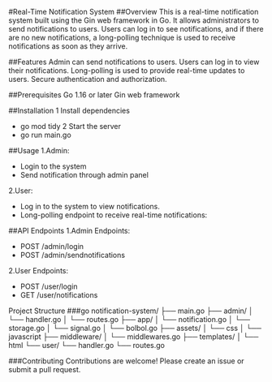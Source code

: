 #Real-Time Notification System
##Overview
This is a real-time notification system built using the Gin web framework in Go. It allows administrators to send notifications to users. Users can log in to see notifications, and if there are no new notifications, a long-polling technique is used to receive notifications as soon as they arrive.

##Features
Admin can send notifications to users.
Users can log in to view their notifications.
Long-polling is used to provide real-time updates to users.
Secure authentication and authorization.

##Prerequisites
Go 1.16 or later
Gin web framework

##Installation
1 Install dependencies
  - go mod tidy
2 Start the server
  - go run main.go

##Usage
1.Admin:
  - Login to the system
  - Send notification through admin panel

2.User:
  - Log in to the system to view notifications.
  - Long-polling endpoint to receive real-time notifications:

##API Endpoints
1.Admin Endpoints:
- POST /admin/login
- POST /admin/sendnotifications

2.User Endpoints:
  - POST /user/login
  - GET /user/notifications

Project Structure
###go
notification-system/
├── main.go
├── admin/
│   └── handler.go
│   └── routes.go
├── app/
│   └── notification.go
│   └── storage.go
│   └── signal.go
│   └── bolbol.go
├── assets/
│   └── css
│   └── javascript
├── middleware/
│   └── middlewares.go
├── templates/
│   └── html
└── user/
    └── handler.go
    └── routes.go
    
###Contributing
Contributions are welcome! Please create an issue or submit a pull request.


 
